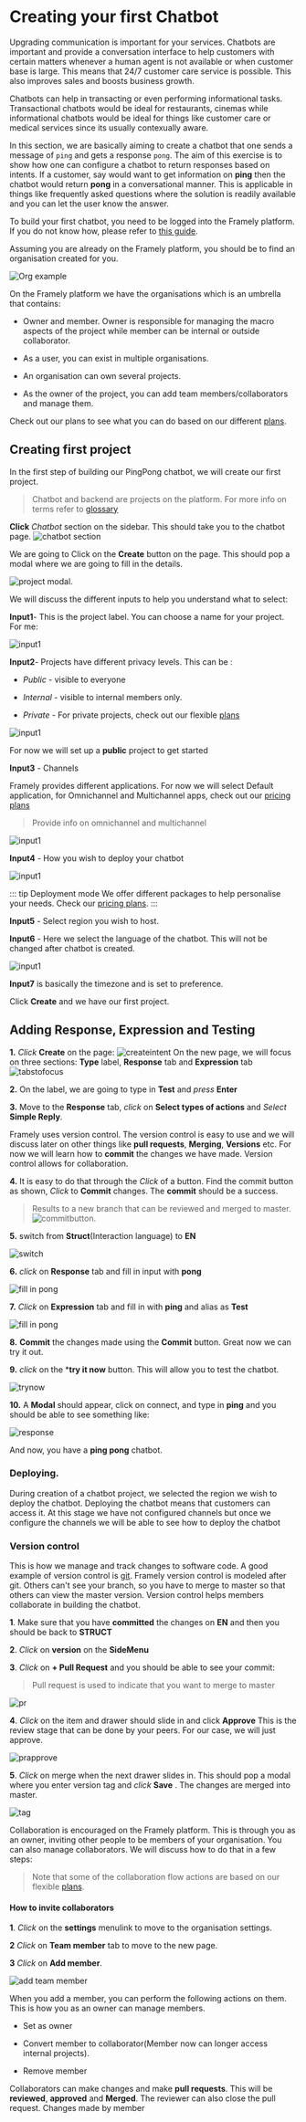 # Creating your first Chatbot

Upgrading communication is important for your services. Chatbots are important and provide a conversation interface to help customers with certain matters whenever a human agent is not available or when customer base is large. This means that 24/7 customer care service is possible. This also improves sales and boosts business growth.

Chatbots  can help in transacting or even performing informational tasks. Transactional chatbots would be ideal for restaurants, cinemas while informational chatbots would be ideal for things like customer care or medical services since its usually contexually aware.

In this section, we are basically aiming to create a chatbot that one sends a message of `ping` and gets a response `pong`.   The aim of this exercise is to show how one can configure a chatbot to return responses based on intents. If a customer, say would want to get information on  **ping** then the chatbot would return **pong** in a conversational manner. This is applicable in things like frequently asked questions where the solution is readily available and you can let the user know the answer.

To build your first chatbot, you need to be logged into the Framely platform. If you do not know how, please refer to [this guide](/guide/signingup.html).

Assuming you are already on the Framely platform, you should be to find an organisation created for you.

![Org example](/images/guide/platform/orgexample.png)

On the Framely platform we have the organisations which is an umbrella that contains:

- Owner and member. Owner is responsible for managing the macro aspects of the project while member can be internal or outside collaborator.

- As a user, you can exist in multiple organisations.

- An organisation can own several projects.

- As the owner of the project, you can add team members/collaborators and manage them.

Check out our plans to see what you can do based on our different [plans](/pricing).

## Creating first project

In the first step of building our PingPong chatbot, we will create our first project.

> Chatbot and backend are projects on the platform. For more info on terms refer to [glossary](/guide/glossary.html)

**Click** *Chatbot* section on the sidebar. This should take you to the chatbot page.
![chatbot section](/images/guide/platform/chatbotsection.png)

We are going to Click on the **Create** button on the page. This should pop a modal where we are going to fill in the details.

![project modal](/images/guide/platform/Projectmodal.png).

We will discuss the different inputs to help you understand what to select:

**Input1**- This is the project label. You can choose a name for your project. For me:

![input1](/images/guide/platform/input1.png)

**Input2**- Projects have different privacy levels. This can be :

- *Public* - visible to everyone

- *Internal* - visible to internal members only.

- *Private* - For private projects, check  out our flexible [plans](/pricing)

![input1](/images/guide/platform/input2.png)

For now we will set up a **public** project to get started

**Input3** - Channels

Framely provides different applications. For now we will select Default application, for Omnichannel and Multichannel apps, check out our [pricing plans](/pricing)

> Provide info on omnichannel and multichannel

![input1](/images/guide/platform/input3.png)

**Input4** - How you wish to deploy your chatbot

![input1](/images/guide/platform/input4.png)

::: tip Deployment mode
 We offer different packages to help personalise your needs. Check our [pricing plans](/pricing). 
:::

**Input5** - Select region you wish to host.

**Input6** - Here we select the language of the chatbot. This will not be changed after chatbot is created.

![input1](/images/guide/platform/input6.png)

**Input7** is basically the timezone and is set to preference.

Click **Create** and we have our first project.

## Adding Response, Expression and Testing

**1.**  *Click* **Create** on the page:
![createintent](/images/guide/platform/CreateIntent.png)
On the new page, we will focus on three sections:
**Type** label, **Response** tab and **Expression** tab
![tabstofocus](/images/guide/platform/tabstofocus.png)

**2.** On the label, we are going to type in **Test** and *press* **Enter**

**3.** Move to the **Response** tab, *click* on **Select types of actions** and *Select* **Simple Reply**.

Framely uses version control. The version control is easy to use and we will discuss later on other things like **pull requests**, **Merging**, **Versions** etc. For now we will learn how to **commit** the changes we have made. Version control allows for collaboration.

**4.** It is easy  to do that through the *Click* of a button. Find the commit button as shown, *Click* to **Commit** changes. The **commit** should be a success.
> Results to a new branch that can be reviewed and merged to master.
![commitbutton](/images/guide/platform/commitbutton.png).

**5.** switch from **Struct**(Interaction language) to **EN**

![switch](/images/guide/platform/switch.png)

**6.** *click* on **Response** tab and fill in input with **pong**

![fill in pong](/images/guide/platform/fillpong.png)

**7.** *Click* on **Expression** tab and fill in with **ping** and alias as **Test**

![fill in pong](/images/guide/platform/pingfill.png)

**8.** **Commit** the changes made using the **Commit** button. Great now we can try it out.

**9.**  *click* on the ***try it now** button. This will allow you to test the chatbot.

![trynow](/images/guide/platform/trynow.png)

**10.**   A **Modal** should appear, click on connect, and type in **ping** and you should be able to see something like:

![response](/images/guide/platform/response.png)

And now, you have a **ping pong** chatbot.

### Deploying.

During creation of a chatbot project, we selected the region we wish to deploy the chatbot. Deploying the chatbot means that customers can access it. At this stage we have not configured channels but once we configure the channels we will be able to see how to deploy the chatbot


### Version control

This is how we manage and track changes to software code. A good example of version control is [git](https://git-scm.com/). Framely version control is modeled after git. Others can't see your branch, so you have to merge to master so that others can view the master version.  Version control helps members collaborate in building the chatbot.



**1**. Make sure that you have **committed** the changes on **EN** and then you should be back to **STRUCT**

**2**. *Click* on **version** on the **SideMenu**

**3**. *Click* on **+ Pull Request** and you should be able to see your commit:
> Pull request is used to indicate that you want to merge to master

![pr](/images/guide/platform/pr.png)

**4**. *Click* on the item and drawer should slide in and click **Approve**
This is the review stage that can be done by your peers. For our case, we will just approve.

![prapprove](/images/guide/platform/approvepr.png)

**5**. *Click* on merge when the next drawer slides in. This should pop a modal where you enter version tag and *click* 
**Save** . The changes are merged into master.

![tag](/images/guide/platform/TAG.png)

Collaboration is encouraged on the Framely platform. This is through you as an owner, inviting other people to be members of your organisation. You can also manage collaborators. We will discuss how to do that in a few steps:

> Note that some of the collaboration flow actions are based on our flexible [plans](/pricing).

#### How to invite collaborators

**1**. *Click* on the **settings** menulink to move to the organisation settings.

**2**  *Click* on **Team member** tab to move to the new page.

**3**  *Click* on **Add member**.

![add team member](/images/guide/platform/TC.png)

When you add a member, you can perform  the following actions on them. This is how you as an owner can manage members.

- Set as owner

- Convert member to collaborator(Member now can longer access internal projects).

- Remove member

Collaborators can make changes and make **pull requests**. This will be **reviewed**, **approved** and **Merged**. The reviewer can also close the pull request. 
Changes made by member
